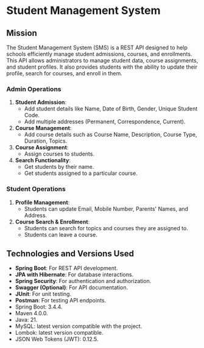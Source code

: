 # Student Management System 

## Mission
The Student Management System (SMS) is a REST API designed to help schools efficiently manage student admissions, courses, and enrollments. This API allows administrators to manage student data, course assignments, and student profiles. It also provides students with the ability to update their profile, search for courses, and enroll in them.


### Admin Operations
1. **Student Admission**:
   - Add student details like Name, Date of Birth, Gender, Unique Student Code.
   - Add multiple addresses (Permanent, Correspondence, Current).
2. **Course Management**:
   - Add course details such as Course Name, Description, Course Type, Duration, Topics.
3. **Course Assignment**:
   - Assign courses to students.
4. **Search Functionality**:
   - Get students by their name.
   - Get students assigned to a particular course.

### Student Operations
1. **Profile Management**:
   - Students can update Email, Mobile Number, Parents' Names, and Address.
2. **Course Search & Enrollment**:
   - Students can search for topics and courses they are assigned to.
   - Students can leave a course.

## Technologies and Versions Used
- **Spring Boot**: For REST API development.
- **JPA with Hibernate**: For database interactions.
- **Spring Security**: For authentication and authorization.
- **Swagger (Optional)**: For API documentation.
- **JUnit**: For unit testing.
- **Postman**: For testing API endpoints.
- Spring Boot: 3.4.4.
- Maven 4.0.0.
- Java: 21.
- MySQL: latest version compatible with the project.
- Lombok: latest version compatible.
- JSON Web Tokens (JWT): 0.12.5.
